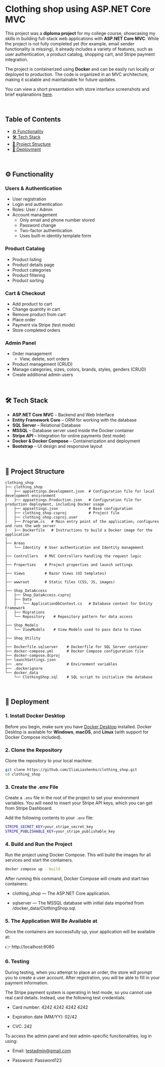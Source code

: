 # Clothing shop using ASP.NET Core MVC
This project was a **diploma project** for my college course, showcasing my skills in building full-stack web applications with **ASP.NET Core MVC**. While the project is not fully completed yet (for example, email sender functionality is missing), it already includes a variety of features, such as user authentication, a product catalog, shopping cart, and Stripe payment integration.

The project is containerized using **Docker** and can be easily run locally or deployed to production. The code is organized in an MVC architecture, making it scalable and maintainable for future updates.

You can view a short presentation with store interface screenshots and brief explanations [here](presentation.pdf).

<p>&nbsp;</p>

## Table of Contents
- [⚙️ Functionality](#-functionality)
- [🛠️ Tech Stack](#-tech-stack)
- [📂 Project Structure](#-project-structure)
- [🚀 Deployment](#-deployment)

<p>&nbsp;</p>

## ⚙️ Functionality

### Users & Authentication

- User registration  
- Login and authentication  
- Roles: User / Admin  
- Account management  
  - Only email and phone number stored  
  - Password change  
  - Two-factor authentication  
  - Uses built-in identity template form  

### Product Catalog

- Product listing  
- Product details page  
- Product categories  
- Product filtering  
- Product sorting  

### Cart & Checkout

- Add product to cart  
- Change quantity in cart  
- Remove product from cart  
- Place order  
- Payment via Stripe (test mode)  
- Store completed orders  

### Admin Panel

- Order management  
  - View, delete, sort orders  
- Product management (CRUD)  
- Manage categories, sizes, colors, brands, styles, genders (CRUD)  
- Create additional admin users

<p>&nbsp;</p>

## 🛠️ Tech Stack

- **ASP.NET Core MVC** – Backend and Web Interface  
- **Entity Framework Core** – ORM for working with the database  
- **SQL Server** – Relational Database  
- **MSSQL** – Database server used inside the Docker container  
- **Stripe API** – Integration for online payments (test mode)  
- **Docker & Docker Compose** – Containerization and deployment  
- **Bootstrap** – UI design and responsive layout

<p>&nbsp;</p>

## 📂 Project Structure
```plaintext
clothing_shop
├── clothing_shop
│   ├── appsettings.Development.json  # Configuration file for local development environment
│   ├── appsettings.Production.json   # Configuration file for production deployment, including Docker usage
│   ├── appsettings.json              # Base configuration
│   ├── clothing_shop.csproj          # Project file
│   ├── clothing_shop.csproj.user
│   ├── Program.cs   # Main entry point of the application; configures and runs the web server
│   ├── Dockerfile   # Instructions to build a Docker image for the application
│
├── Areas
│   └── Identity  # User authentication and Identity management
│
├── Controllers   # MVC Controllers handling the request logic
│
├── Properties    # Project properties and launch settings
│
├── Views         # Razor Views (UI templates)
│
├── wwwroot       # Static files (CSS, JS, images)
│
├── Shop_DataAccess
│   ├── Shop_DataAccess.csproj
│   ├── Data
│   │   └── ApplicationDbContext.cs   # Database context for Entity Framework
│   ├── Migrations
│   └── Repository    # Repository pattern for data access
│
├── Shop_Models
│   └── ViewModels    # View Models used to pass data to Views
│
├── Shop_Utility
│
├── Dockerfile.sqlserver    # Dockerfile for SQL Server container
├── docker-compose.yml      # Docker Compose configuration file
├── docker-compose.dcproj
├── launchSettings.json
├── .env                    # Environment variables
├── .dockerignore
└── docker_data
    └── ClothingShop.sql    # SQL script to initialize the database
```

<p>&nbsp;</p>

## 🚀 Deployment

### 1. Install Docker Desktop

Before you begin, make sure you have [Docker Desktop](https://www.docker.com/products/docker-desktop) installed. Docker Desktop is available for **Windows**, **macOS**, and **Linux** (with support for Docker Compose included).

### 2. Clone the Repository

Clone the repository to your local machine:

```bash
git clone https://github.com/IliaLiashenko/clothing_shop.git
cd clothing_shop
```

### 3. Create the .env File
Create a `.env` file in the root of the project to set your environment variables. You will need to insert your Stripe API keys, which you can get from Stripe Dashboard.

Add the following contents to your `.env` file:

```bash
STRIPE_SECRET_KEY=your_stripe_secret_key
STRIPE_PUBLISHABLE_KEY=your_stripe_publishable_key
```

### 4. Build and Run the Project
Run the project using Docker Compose. This will build the images for all services and start the containers.

```bash
docker compose up --build
```
After running this command, Docker Compose will create and start two containers:

- clothing_shop — The ASP.NET Core application.

- sqlserver — The MSSQL database with initial data imported from /docker_data/ClothingShop.sql.

### 5. The Application Will Be Available at
Once the containers are successfully up, your application will be available at:

👉 http://localhost:8080


### 6. Testing

During testing, when you attempt to place an order, the store will prompt you to create a user account. After registration, you will be able to fill in your payment information.

The Stripe payment system is operating in test mode, so you cannot use real card details. Instead, use the following test credentials:

- Card number: 4242 4242 4242 4242

- Expiration date (MM/YY): 02/42

- CVC: 242

To access the admin panel and test admin-specific functionalities, log in using:

- Email: testadmin@gmail.com

- Password: Password123


